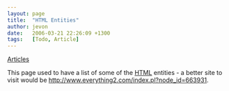 ```yaml
---
layout: page
title:  "HTML Entities"
author: jevon
date:   2006-03-21 22:26:09 +1300
tags:   [Todo, Article]
---
```


[Articles](articles.md)
 
This page used to have a list of some of the [HTML](html.md) entities - a better site to visit would be http://www.everything2.com/index.pl?node_id=663931.
